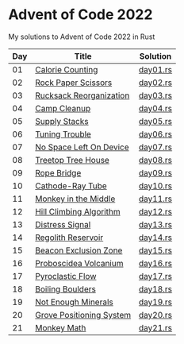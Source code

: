 # Advent of Code 2022

My solutions to Advent of Code 2022 in Rust

| Day | Title                                                            | Solution                           |
| --- | ---------------------------------------------------------------- | ---------------------------------- |
| 01  | [Calorie Counting](https://adventofcode.com/2022/day/1)          | [day01.rs](src/solutions/day01.rs) |
| 02  | [Rock Paper Scissors](https://adventofcode.com/2022/day/2)       | [day02.rs](src/solutions/day02.rs) |
| 03  | [Rucksack Reorganization](https://adventofcode.com/2022/day/3)   | [day03.rs](src/solutions/day03.rs) |
| 04  | [Camp Cleanup](https://adventofcode.com/2022/day/4)              | [day04.rs](src/solutions/day04.rs) |
| 05  | [Supply Stacks](https://adventofcode.com/2022/day/5)             | [day05.rs](src/solutions/day05.rs) |
| 06  | [Tuning Trouble](https://adventofcode.com/2022/day/6)            | [day06.rs](src/solutions/day06.rs) |
| 07  | [No Space Left On Device](https://adventofcode.com/2022/day/7)   | [day07.rs](src/solutions/day07.rs) |
| 08  | [Treetop Tree House](https://adventofcode.com/2022/day/8)        | [day08.rs](src/solutions/day08.rs) |
| 09  | [Rope Bridge](https://adventofcode.com/2022/day/9)               | [day09.rs](src/solutions/day09.rs) |
| 10  | [Cathode-Ray Tube](https://adventofcode.com/2022/day/10)         | [day10.rs](src/solutions/day10.rs) |
| 11  | [Monkey in the Middle](https://adventofcode.com/2022/day/11)     | [day11.rs](src/solutions/day11.rs) |
| 12  | [Hill Climbing Algorithm](https://adventofcode.com/2022/day/12)  | [day12.rs](src/solutions/day12.rs) |
| 13  | [Distress Signal](https://adventofcode.com/2022/day/13)          | [day13.rs](src/solutions/day13.rs) |
| 14  | [Regolith Reservoir](https://adventofcode.com/2022/day/14)       | [day14.rs](src/solutions/day14.rs) |
| 15  | [Beacon Exclusion Zone](https://adventofcode.com/2022/day/15)    | [day15.rs](src/solutions/day15.rs) |
| 16  | [Proboscidea Volcanium](https://adventofcode.com/2022/day/16)    | [day16.rs](src/solutions/day16.rs) |
| 17  | [Pyroclastic Flow](https://adventofcode.com/2022/day/17)         | [day17.rs](src/solutions/day17.rs) |
| 18  | [Boiling Boulders](https://adventofcode.com/2022/day/18)         | [day18.rs](src/solutions/day18.rs) |
| 19  | [Not Enough Minerals](https://adventofcode.com/2022/day/19)      | [day19.rs](src/solutions/day19.rs) |
| 20  | [Grove Positioning System](https://adventofcode.com/2022/day/20) | [day20.rs](src/solutions/day20.rs) |
| 21  | [Monkey Math](https://adventofcode.com/2022/day/21)              | [day21.rs](src/solutions/day21.rs) |
